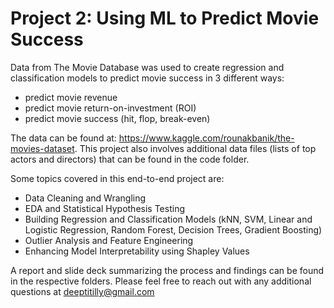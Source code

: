 # Project 2: Using ML to Predict Movie Success

Data from The Movie Database was used to create regression and classification models to predict movie success in 3 different ways:
- predict movie revenue
- predict movie return-on-investment (ROI)
- predict movie success (hit, flop, break-even)

The data can be found at: https://www.kaggle.com/rounakbanik/the-movies-dataset. This project also involves additional data files (lists of top actors and directors) that can be found in the code folder.

Some topics covered in this end-to-end project are:
- Data Cleaning and Wrangling
- EDA and Statistical Hypothesis Testing
- Building Regression and Classification Models (kNN, SVM, Linear and Logistic Regression, Random Forest, Decision Trees, Gradient Boosting)
- Outlier Analysis and Feature Engineering
- Enhancing Model Interpretability using Shapley Values

A report and slide deck summarizing the process and findings can be found in the respective folders. Please feel free to reach out with any additional questions at deeptitilly@gmail.com
